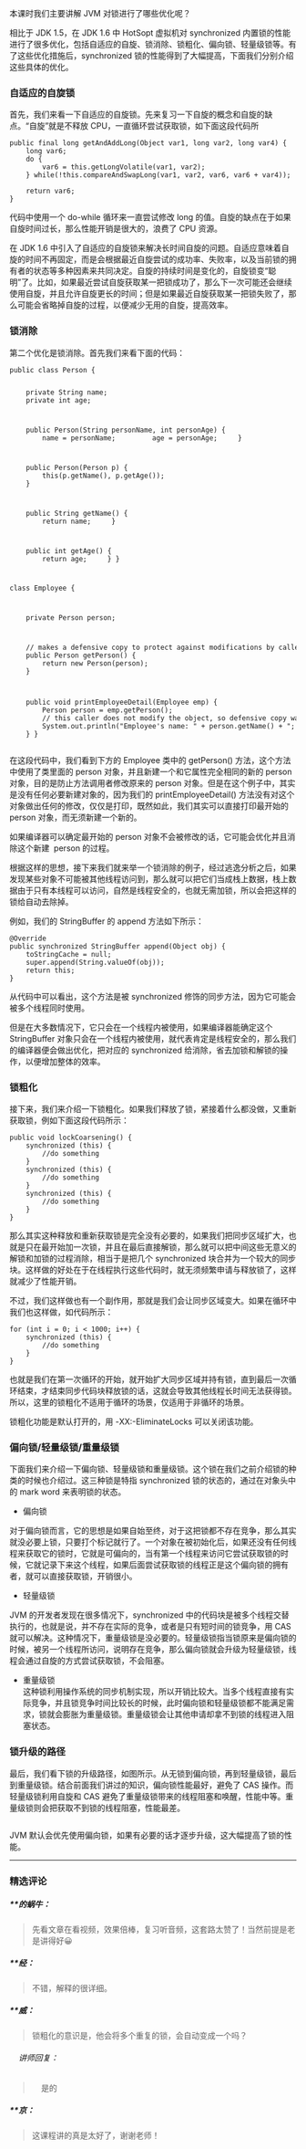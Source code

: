 <p>本课时我们主要讲解 JVM 对锁进行了哪些优化呢？</p>
<p>相比于 JDK 1.5，在 JDK 1.6 中 HotSopt 虚拟机对 synchronized 内置锁的性能进行了很多优化，包括自适应的自旋、锁消除、锁粗化、偏向锁、轻量级锁等。有了这些优化措施后，synchronized 锁的性能得到了大幅提高，下面我们分别介绍这些具体的优化。</p>
<h3>自适应的自旋锁</h3>
<p>首先，我们来看一下自适应的自旋锁。先来复习一下自旋的概念和自旋的缺点。“自旋”就是不释放 CPU，一直循环尝试获取锁，如下面这段代码所</p>
<pre><code data-language="java" class="lang-java"><span class="hljs-function"><span class="hljs-keyword">public</span>&nbsp;<span class="hljs-keyword">final</span>&nbsp;<span class="hljs-keyword">long</span>&nbsp;<span class="hljs-title">getAndAddLong</span><span class="hljs-params">(Object&nbsp;var1,&nbsp;<span class="hljs-keyword">long</span>&nbsp;var2,&nbsp;<span class="hljs-keyword">long</span>&nbsp;var4)</span>&nbsp;</span>{
&nbsp;&nbsp;&nbsp;&nbsp;<span class="hljs-keyword">long</span>&nbsp;var6;
&nbsp;&nbsp;&nbsp;&nbsp;<span class="hljs-keyword">do</span>&nbsp;{
&nbsp;&nbsp;&nbsp;&nbsp;&nbsp;&nbsp;&nbsp;&nbsp;var6&nbsp;=&nbsp;<span class="hljs-keyword">this</span>.getLongVolatile(var1,&nbsp;var2);
&nbsp;&nbsp;&nbsp;&nbsp;}&nbsp;<span class="hljs-keyword">while</span>(!<span class="hljs-keyword">this</span>.compareAndSwapLong(var1,&nbsp;var2,&nbsp;var6,&nbsp;var6&nbsp;+&nbsp;var4));
&nbsp;
&nbsp;&nbsp;&nbsp;&nbsp;<span class="hljs-keyword">return</span>&nbsp;var6;
}
</code></pre>
<p>代码中使用一个 do-while 循环来一直尝试修改 long 的值。自旋的缺点在于如果自旋时间过长，那么性能开销是很大的，浪费了 CPU 资源。</p>
<p>在 JDK 1.6 中引入了自适应的自旋锁来解决长时间自旋的问题。自适应意味着自旋的时间不再固定，而是会根据最近自旋尝试的成功率、失败率，以及当前锁的拥有者的状态等多种因素来共同决定。自旋的持续时间是变化的，自旋锁变“聪明”了。比如，如果最近尝试自旋获取某一把锁成功了，那么下一次可能还会继续使用自旋，并且允许自旋更长的时间；但是如果最近自旋获取某一把锁失败了，那么可能会省略掉自旋的过程，以便减少无用的自旋，提高效率。</p>
<h3>锁消除</h3>
<p>第二个优化是锁消除。首先我们来看下面的代码：</p>
<pre><code data-language="java" class="lang-java"><span class="hljs-keyword">public</span>&nbsp;<span class="hljs-class"><span class="hljs-keyword">class</span>&nbsp;<span class="hljs-title">Person</span>&nbsp;</span>{

&nbsp;&nbsp;&nbsp;&nbsp;<span class="hljs-keyword">private</span>&nbsp;String&nbsp;name;
&nbsp;&nbsp;&nbsp;&nbsp;<span class="hljs-keyword">private</span>&nbsp;<span class="hljs-keyword">int</span>&nbsp;age;

&nbsp;&nbsp;&nbsp;&nbsp;<span class="hljs-function"><span class="hljs-keyword">public</span>&nbsp;<span class="hljs-title">Person</span><span class="hljs-params">(String&nbsp;personName,&nbsp;<span class="hljs-keyword">int</span>&nbsp;personAge)</span>&nbsp;</span>{
&nbsp;&nbsp;&nbsp;&nbsp;&nbsp;&nbsp;&nbsp;&nbsp;name&nbsp;=&nbsp;personName;
&nbsp;&nbsp;&nbsp;&nbsp;&nbsp;&nbsp;&nbsp;&nbsp;age&nbsp;=&nbsp;personAge;
&nbsp;&nbsp;&nbsp;&nbsp;}

&nbsp;&nbsp;&nbsp;&nbsp;<span class="hljs-function"><span class="hljs-keyword">public</span>&nbsp;<span class="hljs-title">Person</span><span class="hljs-params">(Person&nbsp;p)</span>&nbsp;</span>{
&nbsp;&nbsp;&nbsp;&nbsp;&nbsp;&nbsp;&nbsp;&nbsp;<span class="hljs-keyword">this</span>(p.getName(),&nbsp;p.getAge());
&nbsp;&nbsp;&nbsp;&nbsp;}

&nbsp;&nbsp;&nbsp;&nbsp;<span class="hljs-function"><span class="hljs-keyword">public</span>&nbsp;String&nbsp;<span class="hljs-title">getName</span><span class="hljs-params">()</span>&nbsp;</span>{
&nbsp;&nbsp;&nbsp;&nbsp;&nbsp;&nbsp;&nbsp;&nbsp;<span class="hljs-keyword">return</span>&nbsp;name;
&nbsp;&nbsp;&nbsp;&nbsp;}

&nbsp;&nbsp;&nbsp;&nbsp;<span class="hljs-function"><span class="hljs-keyword">public</span>&nbsp;<span class="hljs-keyword">int</span>&nbsp;<span class="hljs-title">getAge</span><span class="hljs-params">()</span>&nbsp;</span>{
&nbsp;&nbsp;&nbsp;&nbsp;&nbsp;&nbsp;&nbsp;&nbsp;<span class="hljs-keyword">return</span>&nbsp;age;
&nbsp;&nbsp;&nbsp;&nbsp;}
}

<span class="hljs-class"><span class="hljs-keyword">class</span>&nbsp;<span class="hljs-title">Employee</span>&nbsp;</span>{

&nbsp;&nbsp;&nbsp;&nbsp;<span class="hljs-keyword">private</span>&nbsp;Person&nbsp;person;

&nbsp;&nbsp;&nbsp;&nbsp;<span class="hljs-comment">//&nbsp;makes&nbsp;a&nbsp;defensive&nbsp;copy&nbsp;to&nbsp;protect&nbsp;against&nbsp;modifications&nbsp;by&nbsp;caller</span>
&nbsp;&nbsp;&nbsp;&nbsp;<span class="hljs-function"><span class="hljs-keyword">public</span>&nbsp;Person&nbsp;<span class="hljs-title">getPerson</span><span class="hljs-params">()</span>&nbsp;</span>{
&nbsp;&nbsp;&nbsp;&nbsp;&nbsp;&nbsp;&nbsp;&nbsp;<span class="hljs-keyword">return</span>&nbsp;<span class="hljs-keyword">new</span>&nbsp;Person(person);
&nbsp;&nbsp;&nbsp;&nbsp;}


&nbsp;&nbsp;&nbsp;&nbsp;<span class="hljs-function"><span class="hljs-keyword">public</span>&nbsp;<span class="hljs-keyword">void</span>&nbsp;<span class="hljs-title">printEmployeeDetail</span><span class="hljs-params">(Employee&nbsp;emp)</span>&nbsp;</span>{
&nbsp;&nbsp;&nbsp;&nbsp;&nbsp;&nbsp;&nbsp;&nbsp;Person&nbsp;person&nbsp;=&nbsp;emp.getPerson();
&nbsp;&nbsp;&nbsp;&nbsp;&nbsp;&nbsp;&nbsp;&nbsp;<span class="hljs-comment">//&nbsp;this&nbsp;caller&nbsp;does&nbsp;not&nbsp;modify&nbsp;the&nbsp;object,&nbsp;so&nbsp;defensive&nbsp;copy&nbsp;was&nbsp;unnecessary</span>
&nbsp;&nbsp;&nbsp;&nbsp;&nbsp;&nbsp;&nbsp;&nbsp;System.out.println(<span class="hljs-string">"Employee's&nbsp;name:&nbsp;"</span>&nbsp;+&nbsp;person.getName()&nbsp;+&nbsp;<span class="hljs-string">";&nbsp;age:&nbsp;"</span>&nbsp;+&nbsp;person.getAge());
&nbsp;&nbsp;&nbsp;&nbsp;}
}
</code></pre>
<p>在这段代码中，我们看到下方的 Employee 类中的 getPerson() 方法，这个方法中使用了类里面的 person 对象，并且新建一个和它属性完全相同的新的 person 对象，目的是防止方法调用者修改原来的 person 对象。但是在这个例子中，其实是没有任何必要新建对象的，因为我们的 printEmployeeDetail() 方法没有对这个对象做出任何的修改，仅仅是打印，既然如此，我们其实可以直接打印最开始的 person 对象，而无须新建一个新的。</p>
<p>如果编译器可以确定最开始的 person 对象不会被修改的话，它可能会优化并且消除这个新建 &nbsp;person 的过程。</p>
<p>根据这样的思想，接下来我们就来举一个锁消除的例子，经过逃逸分析之后，如果发现某些对象不可能被其他线程访问到，那么就可以把它们当成栈上数据，栈上数据由于只有本线程可以访问，自然是线程安全的，也就无需加锁，所以会把这样的锁给自动去除掉。</p>
<p>例如，我们的 StringBuffer 的 append 方法如下所示：</p>
<pre><code data-language="java" class="lang-java"><span class="hljs-meta">@Override</span>
<span class="hljs-function"><span class="hljs-keyword">public</span>&nbsp;<span class="hljs-keyword">synchronized</span>&nbsp;StringBuffer&nbsp;<span class="hljs-title">append</span><span class="hljs-params">(Object&nbsp;obj)</span>&nbsp;</span>{
&nbsp;&nbsp;&nbsp;&nbsp;toStringCache&nbsp;=&nbsp;<span class="hljs-keyword">null</span>;
&nbsp;&nbsp;&nbsp;&nbsp;<span class="hljs-keyword">super</span>.append(String.valueOf(obj));
&nbsp;&nbsp;&nbsp;&nbsp;<span class="hljs-keyword">return</span>&nbsp;<span class="hljs-keyword">this</span>;
}
</code></pre>
<p>从代码中可以看出，这个方法是被 synchronized 修饰的同步方法，因为它可能会被多个线程同时使用。</p>
<p>但是在大多数情况下，它只会在一个线程内被使用，如果编译器能确定这个 StringBuffer 对象只会在一个线程内被使用，就代表肯定是线程安全的，那么我们的编译器便会做出优化，把对应的 synchronized 给消除，省去加锁和解锁的操作，以便增加整体的效率。</p>
<h3>锁粗化</h3>
<p>接下来，我们来介绍一下锁粗化。如果我们释放了锁，紧接着什么都没做，又重新获取锁，例如下面这段代码所示：</p>
<pre><code data-language="java" class="lang-java"><span class="hljs-function"><span class="hljs-keyword">public</span>&nbsp;<span class="hljs-keyword">void</span>&nbsp;<span class="hljs-title">lockCoarsening</span><span class="hljs-params">()</span>&nbsp;</span>{
&nbsp;&nbsp;&nbsp;&nbsp;<span class="hljs-keyword">synchronized</span>&nbsp;(<span class="hljs-keyword">this</span>)&nbsp;{
&nbsp;&nbsp;&nbsp;&nbsp;&nbsp;&nbsp;&nbsp;&nbsp;<span class="hljs-comment">//do&nbsp;something</span>
&nbsp;&nbsp;&nbsp;&nbsp;}
&nbsp;&nbsp;&nbsp;&nbsp;<span class="hljs-keyword">synchronized</span>&nbsp;(<span class="hljs-keyword">this</span>)&nbsp;{
&nbsp;&nbsp;&nbsp;&nbsp;&nbsp;&nbsp;&nbsp;&nbsp;<span class="hljs-comment">//do&nbsp;something</span>
&nbsp;&nbsp;&nbsp;&nbsp;}
&nbsp;&nbsp;&nbsp;&nbsp;<span class="hljs-keyword">synchronized</span>&nbsp;(<span class="hljs-keyword">this</span>)&nbsp;{
&nbsp;&nbsp;&nbsp;&nbsp;&nbsp;&nbsp;&nbsp;&nbsp;<span class="hljs-comment">//do&nbsp;something</span>
&nbsp;&nbsp;&nbsp;&nbsp;}
}
</code></pre>
<p>那么其实这种释放和重新获取锁是完全没有必要的，如果我们把同步区域扩大，也就是只在最开始加一次锁，并且在最后直接解锁，那么就可以把中间这些无意义的解锁和加锁的过程消除，相当于是把几个 synchronized 块合并为一个较大的同步块。这样做的好处在于在线程执行这些代码时，就无须频繁申请与释放锁了，这样就减少了性能开销。</p>
<p>不过，我们这样做也有一个副作用，那就是我们会让同步区域变大。如果在循环中我们也这样做，如代码所示：</p>
<pre><code data-language="java" class="lang-java"><span class="hljs-keyword">for</span>&nbsp;(<span class="hljs-keyword">int</span>&nbsp;i&nbsp;=&nbsp;<span class="hljs-number">0</span>;&nbsp;i&nbsp;&lt;&nbsp;<span class="hljs-number">1000</span>;&nbsp;i++)&nbsp;{
&nbsp;&nbsp;&nbsp;&nbsp;<span class="hljs-keyword">synchronized</span>&nbsp;(<span class="hljs-keyword">this</span>)&nbsp;{
&nbsp;&nbsp;&nbsp;&nbsp;&nbsp;&nbsp;&nbsp;&nbsp;<span class="hljs-comment">//do&nbsp;something</span>
&nbsp;&nbsp;&nbsp;&nbsp;}
}
</code></pre>
<p>也就是我们在第一次循环的开始，就开始扩大同步区域并持有锁，直到最后一次循环结束，才结束同步代码块释放锁的话，这就会导致其他线程长时间无法获得锁。所以，这里的锁粗化不适用于循环的场景，仅适用于非循环的场景。</p>
<p>锁粗化功能是默认打开的，用 -XX:-EliminateLocks 可以关闭该功能。</p>
<h3>偏向锁/轻量级锁/重量级锁</h3>
<p>下面我们来介绍一下偏向锁、轻量级锁和重量级锁。这个锁在我们之前介绍锁的种类的时候也介绍过。这三种锁是特指 synchronized 锁的状态的，通过在对象头中的 mark word 来表明锁的状态。</p>
<ul>
<li>偏向锁</li>
</ul>
<p>对于偏向锁而言，它的思想是如果自始至终，对于这把锁都不存在竞争，那么其实就没必要上锁，只要打个标记就行了。一个对象在被初始化后，如果还没有任何线程来获取它的锁时，它就是可偏向的，当有第一个线程来访问它尝试获取锁的时候，它就记录下来这个线程，如果后面尝试获取锁的线程正是这个偏向锁的拥有者，就可以直接获取锁，开销很小。</p>
<ul>
<li>轻量级锁</li>
</ul>
<p>JVM 的开发者发现在很多情况下，synchronized 中的代码块是被多个线程交替执行的，也就是说，并不存在实际的竞争，或者是只有短时间的锁竞争，用 CAS 就可以解决。这种情况下，重量级锁是没必要的。轻量级锁指当锁原来是偏向锁的时候，被另一个线程所访问，说明存在竞争，那么偏向锁就会升级为轻量级锁，线程会通过自旋的方式尝试获取锁，不会阻塞。</p>
<ul>
<li>重量级锁<br>
这种锁利用操作系统的同步机制实现，所以开销比较大。当多个线程直接有实际竞争，并且锁竞争时间比较长的时候，此时偏向锁和轻量级锁都不能满足需求，锁就会膨胀为重量级锁。重量级锁会让其他申请却拿不到锁的线程进入阻塞状态。</li>
</ul>
<h3>锁升级的路径</h3>
<p>最后，我们看下锁的升级路径，如图所示。从无锁到偏向锁，再到轻量级锁，最后到重量级锁。结合前面我们讲过的知识，偏向锁性能最好，避免了&nbsp;CAS 操作。而轻量级锁利用自旋和 CAS 避免了重量级锁带来的线程阻塞和唤醒，性能中等。重量级锁则会把获取不到锁的线程阻塞，性能最差。</p>
<p><img src="https://s0.lgstatic.com/i/image3/M01/60/25/CgpOIF4VUHSAFpAZAAANfyy0aXE323.png" alt=""></p>
<p>JVM 默认会优先使用偏向锁，如果有必要的话才逐步升级，这大幅提高了锁的性能。</p>

---

### 精选评论

##### **的蜗牛：
> 先看文章在看视频，效果倍棒，复习听音频，这套路太赞了！当然前提是老是讲得好😀

##### **经：
> 不错，解释的很详细。

##### **威：
> 锁粗化的意识是，他会将多个重复的锁，会自动变成一个吗？

 ###### &nbsp;&nbsp;&nbsp; 讲师回复：
> &nbsp;&nbsp;&nbsp; 是的

##### **京：
> 这课程讲的真是太好了，谢谢老师！

